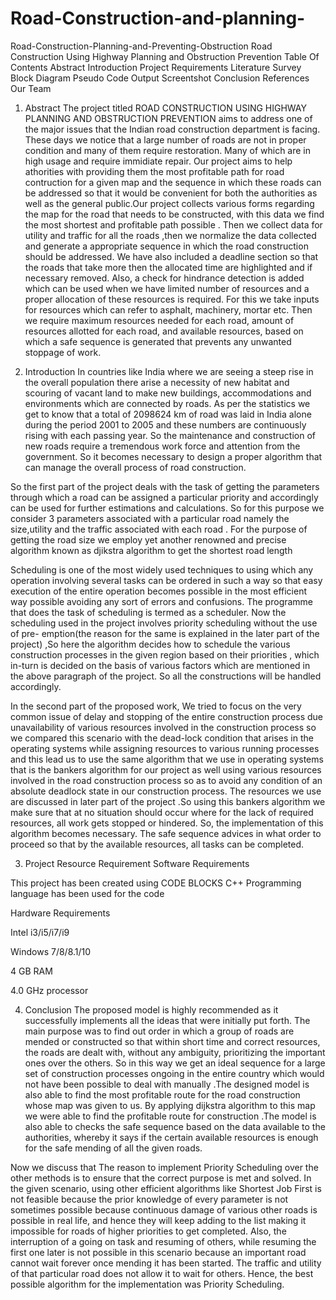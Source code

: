 # Road-Construction-and-planning-
Road-Construction-Planning-and-Preventing-Obstruction
Road Construction Using Highway Planning and Obstruction Prevention
Table Of Contents
Abstract
Introduction
Project Requirements
Literature Survey
Block Diagram
Pseudo Code
Output Screentshot
Conclusion
References
Our Team
1. Abstract
The project titled ROAD CONSTRUCTION USING HIGHWAY PLANNING AND OBSTRUCTION PREVENTION aims to address one of the major issues that the Indian road construction department is facing. These days we notice that a large number of roads are not in proper condition and many of them require restoration. Many of which are in high usage and require immidiate repair. Our project aims to help athorities with providing them the most profitable path for road contruction for a given map and the sequence in which these roads can be addressed so that it would be convenient for both the authorities as well as the general public.Our project collects various forms regarding the map for the road that needs to be constructed, with this data we find the most shortest and profitable path possible . Then we collect data for utility and traffic for all the roads ,then we normalize the data collected and generate a appropriate sequence in which the road construction should be addressed. We have also included a deadline section so that the roads that take more then the allocated time are highlighted and if necessary removed. Also, a check for hindrance detection is added which can be used when we have limited number of resources and a proper allocation of these resources is required. For this we take inputs for resources which can refer to asphalt, machinery, mortar etc. Then we require maximum resources needed for each road, amount of resources allotted for each road, and available resources, based on which a safe sequence is generated that prevents any unwanted stoppage of work.

2. Introduction
In countries like India where we are seeing a steep rise in the overall population there arise a necessity of new habitat and scouring of vacant land to make new buildings, accommodations and environments which are connected by roads. As per the statistics we get to know that a total of 2098624 km of road was laid in India alone during the period 2001 to 2005 and these numbers are continuously rising with each passing year. So the maintenance and construction of new roads require a tremendous work force and attention from the government. So it becomes necessary to design a proper algorithm that can manage the overall process of road construction.

So the first part of the project deals with the task of getting the parameters through which a road can be assigned a particular priority and accordingly can be used for further estimations and calculations. So for this purpose we consider 3 parameters associated with a particular road namely the size,utility and the traffic associated with each road . For the purpose of getting the road size we employ yet another renowned and precise algorithm known as djikstra algorithm to get the shortest road length

Scheduling is one of the most widely used techniques to using which any operation involving several tasks can be ordered in such a way so that easy execution of the entire operation becomes possible in the most efficient way possible avoiding any sort of errors and confusions. The programme that does the task of scheduling is termed as a scheduler. Now the scheduling used in the project involves priority scheduling without the use of pre- emption(the reason for the same is explained in the later part of the project) ,So here the algorithm decides how to schedule the various construction processes in the given region based on their priorities , which in-turn is decided on the basis of various factors which are mentioned in the above paragraph of the project. So all the constructions will be handled accordingly.

In the second part of the proposed work, We tried to focus on the very common issue of delay and stopping of the entire construction process due unavailability of various resources involved in the construction process so we compared this scenario with the dead-lock condition that arises in the operating systems while assigning resources to various running processes and this lead us to use the same algorithm that we use in operating systems that is the bankers algorithm for our project as well using various resources involved in the road construction process so as to avoid any condition of an absolute deadlock state in our construction process. The resources we use are discussed in later part of the project .So using this bankers algorithm we make sure that at no situation should occur where for the lack of required resources, all work gets stopped or hindered. So, the implementation of this algorithm becomes necessary. The safe sequence advices in what order to proceed so that by the available resources, all tasks can be completed.

3. Project Resource Requirement
Software Requirements

This project has been created using CODE BLOCKS C++ Programming language has been used for the code

Hardware Requirements

Intel i3/i5/i7/i9

Windows 7/8/8.1/10

4 GB RAM

4.0 GHz processor

4. Conclusion
The proposed model is highly recommended as it successfully implements all the ideas that were initially put forth. The main purpose was to find out order in which a group of roads are mended or constructed so that within short time and correct resources, the roads are dealt with, without any ambiguity, prioritizing the important ones over the others. So in this way we get an ideal sequence for a large set of construction processes ongoing in the entire country which would not have been possible to deal with manually .The designed model is also able to find the most profitable route for the road construction whose map was given to us. By applying dijkstra algorithm to this map we were able to find the profitable route for construction .The model is also able to checks the safe sequence based on the data available to the authorities, whereby it says if the certain available resources is enough for the safe mending of all the given roads.

Now we discuss that The reason to implement Priority Scheduling over the other methods is to ensure that the correct purpose is met and solved. In the given scenario, using other efficient algorithms like Shortest Job First is not feasible because the prior knowledge of every parameter is not sometimes possible because continuous damage of various other roads is possible in real life, and hence they will keep adding to the list making it impossible for roads of higher priorities to get completed. Also, the interruption of a going on task and resuming of others, while resuming the first one later is not possible in this scenario because an important road cannot wait forever once mending it has been started. The traffic and utility of that particular road does not allow it to wait for others. Hence, the best possible algorithm for the implementation was Priority Scheduling.

